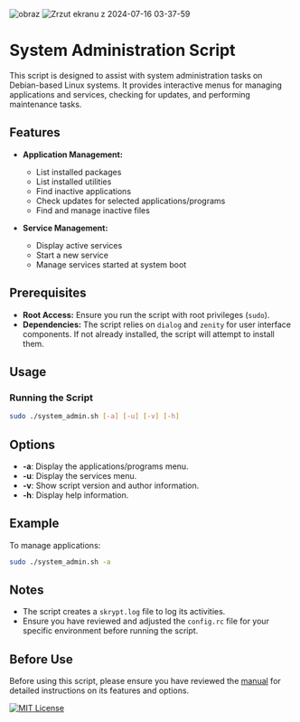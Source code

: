 ![obraz](https://github.com/user-attachments/assets/a3deed44-30c4-4214-b676-8ecee260ff1a)
![Zrzut ekranu z 2024-07-16 03-37-59](https://github.com/user-attachments/assets/9dc6ea40-d09a-4d2d-88c7-690770ec0fdb)


# System Administration Script

This script is designed to assist with system administration tasks on Debian-based Linux systems. It provides interactive menus for managing applications and services, checking for updates, and performing maintenance tasks.

## Features

- **Application Management:**
  - List installed packages
  - List installed utilities
  - Find inactive applications
  - Check updates for selected applications/programs
  - Find and manage inactive files

- **Service Management:**
  - Display active services
  - Start a new service
  - Manage services started at system boot

## Prerequisites

- **Root Access:** Ensure you run the script with root privileges (`sudo`).
- **Dependencies:** The script relies on `dialog` and `zenity` for user interface components. If not already installed, the script will attempt to install them.

## Usage

### Running the Script

```bash 
sudo ./system_admin.sh [-a] [-u] [-v] [-h]
```
## Options

- **-a**: Display the applications/programs menu.
- **-u**: Display the services menu.
- **-v**: Show script version and author information.
- **-h**: Display help information.

## Example

To manage applications:

```bash
sudo ./system_admin.sh -a
```

## Notes

- The script creates a `skrypt.log` file to log its activities.
- Ensure you have reviewed and adjusted the `config.rc` file for your specific environment before running the script.

## Before Use

Before using this script, please ensure you have reviewed the [manual](./managementScript.1) for detailed instructions on its features and options.


[![MIT License](https://img.shields.io/badge/License-MIT-green.svg)](https://choosealicense.com/licenses/mit/)



